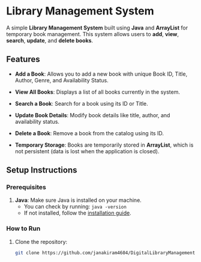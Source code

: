 # Library Management System

A simple **Library Management System** built using **Java** and **ArrayList** for temporary book management. This system allows users to **add**, **view**, **search**, **update**, and **delete books**.

## Features
- **Add a Book**: Allows you to add a new book with unique Book ID, Title, Author, Genre, and Availability Status.

- **View All Books**: Displays a list of all books currently in the system.

- **Search a Book**: Search for a book using its ID or Title.

- **Update Book Details**: Modify book details like title, author, and availability status.

- **Delete a Book**: Remove a book from the catalog using its ID.

- **Temporary Storage**: Books are temporarily stored in **ArrayList**, which is not persistent (data is lost when the application is closed).

## Setup Instructions

### Prerequisites

1. **Java**: Make sure Java is installed on your machine.
   - You can check by running: `java -version`
   - If not installed, follow the [installation guide](https://www.java.com/en/download/).

### How to Run

1. Clone the repository:
   ```bash
   git clone https://github.com/janakiram4604/DigitalLibraryManagement.git
   
